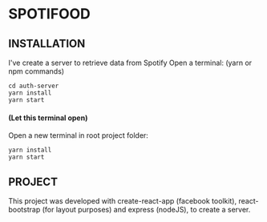 # SPOTIFOOD
## INSTALLATION

I've create a server to retrieve data from Spotify
Open a terminal: (yarn or npm commands)
```
cd auth-server
yarn install
yarn start
```

#### (Let this terminal open)

Open a new terminal in root project folder:
```
yarn install
yarn start
```

## PROJECT

This project was developed with create-react-app (facebook toolkit), react-bootstrap (for layout purposes) and express (nodeJS), to create a server.